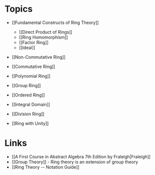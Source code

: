 # Topics
* [[Fundamental Constructs of Ring Theory]]
	* [[Direct Product of Rings]]
	* [[Ring Homomorphism]]
	* [[Factor Ring]]
	* [[Ideal]]

* [[Non-Commutative Ring]]
* [[Commutative Ring]]
* [[Polynomial Ring]]
* [[Group Ring]]
* [[Ordered Ring]]

* [[Integral Domain]]
* [[Division Ring]]
* [[Ring with Unity]]

# Links
* [[A First Course in Abstract Algebra 7th Edition by Fraleigh|Fraleigh]]
* [[Group Theory]] - Ring theory is an extension of group theory
* [[Ring Theory -- Notation Guide]]